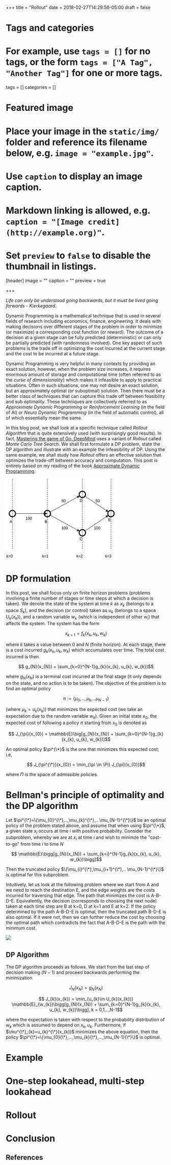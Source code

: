 +++
title = "Rollout"
date = 2018-02-27T14:29:56-05:00
draft = false

# Tags and categories
# For example, use `tags = []` for no tags, or the form `tags = ["A Tag", "Another Tag"]` for one or more tags.
tags = []
categories = []

# Featured image
# Place your image in the `static/img/` folder and reference its filename below, e.g. `image = "example.jpg"`.
# Use `caption` to display an image caption.
#   Markdown linking is allowed, e.g. `caption = "[Image credit](http://example.org)"`.
# Set `preview` to `false` to disable the thumbnail in listings.
[header]
image = ""
caption = ""
preview = true

+++

_Life can only be understood going backwards, but it must be lived going forwards - Kierkegaard_.

Dynamic Programming is a mathematical technique that is used in several fields of research including economics, finance, engineering. It deals with making decisions over different stages of the problem in order to minimize (or maximize) a corresponding cost function (or reward). The outcome of a decision at a given stage can be fully predicted (deterministic) or can only be partially predicted (with randomness involved). One key aspect of such problems is the trade off in optimizing the cost incurred at the current stage and the cost to be incurred at a future stage.

Dynamic Programming is very helpful in many contexts by providing an exact solution, however, when the problem size increases, it requires enormous amount of storage and computational time (often referred to as the _curse of dimensionality_) which makes it infeasible to apply to practical situations. Often in such situations, one may not desire an exact solution, but an approximately optimal (or suboptimal) solution. Then there must be a better class of techniques that can capture this trade off between feasibility and sub optimality. These techniques are collectively referred to as _Approximate Dynamic Programming_ or _Reinforcement Learning_ (in the field of AI) or _Neuro Dynamic Programming_ (in the field of automatic control), all of which essentially mean the same.

In this blog post, we shall look at a specific technique called _Rollout Algorithm_ that is quite extensively used (with surprisingly good results). In fact, [Mastering the game of Go, DeepMind](https://www.nature.com/articles/nature16961) uses a variant of _Rollout_ called _Monte Carlo Tree Search_. We shall first formulate a DP problem, state the DP algorithm and illustrate with an example the infeasibility of DP. Using the same example, we shall study how _Rollout_ offers an effective solution that optimizes the trade-off between accuracy and computation. This post is entirely based on my reading of the book [Approximate Dynamic Programming](http://web.mit.edu/dimitrib/www/dpchapter.html).

![DP](/img/DP1.png)

DP formulation
======
In this post, we shall focus only on finite horizon problems (problems involving a finite number of stages or time steps at which a decision is taken). We denote the state of the system at time $k$ as $x_{k}$ (belongs to a space $S_{k}$), and the decision (or control) taken as $u_{k}$ (belongs to a space $U_{k}(x_{k})$), and a random variable $w_{k}$ (which is independent of other $w_{i}$) that affects the system. The system has the form

$$x_{k+1} = f_{k}(x_{k}, u_{k}, w_{k}) $$

where $k$ takes a value between $0$ and $N$ (finite horizon). At each stage, there is a cost incurred $g_{k}(x_{k}, u_{k}, w_{k})$ which accumulates over time. The total cost incurred is then

$$ g_{N}(x_{N}) + \sum_{k=0}^{N-1}g_{k}(x_{k}, u_{k}, w_{k})$$

where $g_{N}(x_{N})$ is a terminal cost incurred at the final stage (it only depends on the state, and no action is to be taken). The objective of the problem is to find an optimal policy

$$\pi:= \{\mu_{0},..,\mu_{k},.. \mu_{N-1}\}$$

(where $\mu_{k} = u_{k}(x_{k})$) that minimizes the expected cost (we take an expectation due to the random variable $w_{k}$). Given an initial state $x_{0}$, the expected cost of following a policy $\pi$ starting from $x_{0}$ is denoted as

$$ J_{\pi}(x_{0}) = \mathbb{E}\big[g_{N}(x_{N}) + \sum_{k=0}^{N-1}g_{k}(x_{k}, u_{k}, w_{k})]$$

An optimal policy $\pi^{\*}$ is the one that minimizes this expected cost; i.e,

$$ J_{\pi^{\*}}(x_{0}) = \min_{\pi \in \Pi} J_{\pi}(x_{0})$$

where $\Pi$ is the space of admissible policies.

Bellman's principle of optimality and the DP algorithm
======
Let $\pi^{\*}=\{\mu_{0}^{\*},..,\mu_{k}^{\*},.. \mu_{N-1}^{\*}\}$ be an optimal policy of the problem stated above, and assume that when using $\pi^{\*}$, a given state $x_{i}$ occurs at time $i$ with positive probability. Consider the subproblem, whereby we are at $x_{i}$ at time $i$ and wish to minimze the "cost-to-go" from time $i$ to time $N$

$$ \mathbb{E}\bigg[g_{N}(x_{N}) + \sum_{k=i}^{N-1}g_{k}(x_{k}, u_{k}, w_{k})\bigg]$$

Then the truncated policy $\{\mu_{i}^{\*},\mu_{i+1}^{\*},.. \mu_{N-1}^{\*}\}$ is optimal for this subproblem.

Intuitively, let us look at the following problem where we start from A and we need to reach the destination E, and the edge weights are the costs incurred for traversing that edge. The path that minimizes the cost is A-B-D-E. Equivalently, the decision (corresponds to choosing the next node) taken at each time step are B at k=0, D at k=1 and E at k=2. If the policy determined by the path A-B-D-E is optimal, then the truncated path B-D-E is also optimal. If it were not, then we can further reduce the cost by choosing the optimal path which contradicts the fact that A-B-D-E is the path with the minimum cost.

![](../images/DP1.png)

## DP Algorithm

The DP algorithm proceeds as follows. We start from the last step of decision making ($N-1$) and proceed backwards performing the minimization

$$ J_{N}(x_{N}) = g_{N}(x_{N}) $$

$$ J_{k}(x_{k}) = \min_{u_{k}\in U_{k}(x_{k})} \mathbb{E}_{w_{k}}\bigg[g_{N}(x_{N}) + \sum_{k=0}^{N-1}g_{k}(x_{k}, u_{k}, w_{k})\bigg], k = 0,1,..,N-1$$

where the expectation is taken with respect to the probability distribution of $w_{k}$ which is assumed to depend on $x_{k}, u_{k}$. Furthermore, if
$\mu^{\*}_{k}=u_{k}^{\*}(x_{k})$ minimizes the above equation, then the policy $\pi^{\*}=\{\mu_{0}{\*},...,\mu_{k}{\*},...,\mu_{N-1}{\*}\}$ is optimal.


Example
======


One-step lookahead, multi-step lookahead
======


Rollout
======


Conclusion
==========

References
----------
